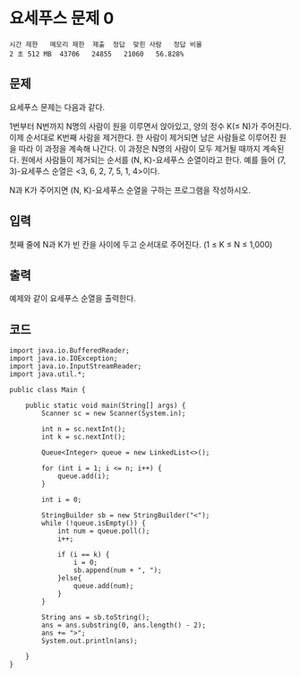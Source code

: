 # 요세푸스 문제 0 
``` 
시간 제한	메모리 제한	제출	정답	맞힌 사람	정답 비율
2 초	512 MB	43706	24855	21060	56.828%
```
## 문제
요세푸스 문제는 다음과 같다.

1번부터 N번까지 N명의 사람이 원을 이루면서 앉아있고, 양의 정수 K(≤ N)가 주어진다. 이제 순서대로 K번째 사람을 제거한다. 한 사람이 제거되면 남은 사람들로 이루어진 원을 따라 이 과정을 계속해 나간다. 이 과정은 N명의 사람이 모두 제거될 때까지 계속된다. 원에서 사람들이 제거되는 순서를 (N, K)-요세푸스 순열이라고 한다. 예를 들어 (7, 3)-요세푸스 순열은 <3, 6, 2, 7, 5, 1, 4>이다.

N과 K가 주어지면 (N, K)-요세푸스 순열을 구하는 프로그램을 작성하시오.

## 입력
첫째 줄에 N과 K가 빈 칸을 사이에 두고 순서대로 주어진다. (1 ≤ K ≤ N ≤ 1,000)

## 출력
예제와 같이 요세푸스 순열을 출력한다.

## 코드
```
import java.io.BufferedReader;
import java.io.IOException;
import java.io.InputStreamReader;
import java.util.*;

public class Main {

    public static void main(String[] args) {
        Scanner sc = new Scanner(System.in);

        int n = sc.nextInt();
        int k = sc.nextInt();

        Queue<Integer> queue = new LinkedList<>();

        for (int i = 1; i <= n; i++) {
            queue.add(i);
        }

        int i = 0;

        StringBuilder sb = new StringBuilder("<");
        while (!queue.isEmpty()) {
            int num = queue.poll();
            i++;

            if (i == k) {
                i = 0;
                sb.append(num + ", ");
            }else{
                queue.add(num);
            }
        }

        String ans = sb.toString();
        ans = ans.substring(0, ans.length() - 2);
        ans += ">";
        System.out.println(ans);

    }
}
```

